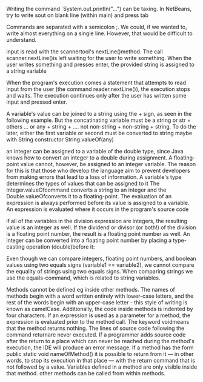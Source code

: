 Writing the command `System.out.println("...") can be taxing. In NetBeans, try to write sout on blank line (within main) and press tab

Commands are separated with a semicolon ;. We could, if we wanted to, write almost everything on a single line. However, that would be difficult to understand.

input is read with the scannertool's nextLine()method. The call scanner.nextLine()is left waiting for the user to write something. When the user writes something and presses enter, the provided string is assigned to a string variable 

When the program's execution comes a statement that attempts to read input from the user (the command reader.nextLine()), the execution stops and waits. The execution continues only after the user has written some input and pressed enter.

A variable's value can be joined to a string using the + sign, as seen in the following example. But the concatinating variable must be a string  or str + others ... or any + string + .... not non-string + non-string + string. To do the later, either the first variable or second must be converted to string maybe with String constructor String.valueOf(any)

an integer can be assigned to a variable of the double type, since Java knows how to convert an integer to a double during assignment.
A floating-point value cannot, however, be assigned to an integer variable. The reason for this is that those who develop the language aim to prevent developers from making errors that lead to a loss of information.
A variable's type determines the types of values that can be assigned to it
The Integer.valueOfcommand converts a string to an integer and the Double.valueOfconverts it to a floating-point. 
The evaluation of an expression is always performed before its value is assigned to a variable.
An expression is evaluated where it occurs in the program's source code

if all of the variables in the division expression are integers, the resulting value is an integer as well.
If the dividend or divisor (or both!) of the division is a floating point number, the result is a floating point number as well.
An integer can be converted into a floating point number by placing a type-casting operation (double)before it:

Even though we can compare integers, floating point numbers, and boolean values using two equals signs (variable1 == variable2), we cannot compare the equality of strings using two equals signs.
When comparing strings we use the equals-command, which is related to string variables.

Methods cannot be defined eg inside other methods.
The names of methods begin with a word written entirely with lower-case letters, and the rest of the words begin with an upper-case letter - this style of writing is known as camelCase. Additionally, the code inside methods is indented by four characters.
If an expression is used as a parameter for a method, the expression is evaluated prior to the method call.
The keyword voidmeans that the method returns nothing.
The lines of source code following the command returnare never executed. If a programmer adds source code after the return to a place which can never be reached during the method's execution, the IDE will produce an error message.
If a method has the form public static void nameOfMethod() it is possible to return from it — in other words, to stop its execution in that place — with the return command that is not followed by a value.
Variables defined in a method are only visible inside that method.  other methods can be called from within methods. 